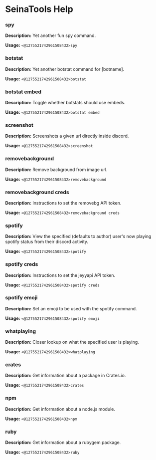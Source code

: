 # SeinaTools Help

### spy

**Description:** Yet another fun spy command.

**Usage:** `<@1275521742961508432>spy`

### botstat

**Description:** Yet another botstat command for [botname].

**Usage:** `<@1275521742961508432>botstat`

### botstat embed

**Description:** Toggle whether botstats should use embeds.

**Usage:** `<@1275521742961508432>botstat embed`

### screenshot

**Description:** Screenshots a given url directly inside discord.

**Usage:** `<@1275521742961508432>screenshot`

### removebackground

**Description:** Remove background from image url.

**Usage:** `<@1275521742961508432>removebackground`

### removebackground creds

**Description:** Instructions to set the removebg API token.

**Usage:** `<@1275521742961508432>removebackground creds`

### spotify

**Description:** View the specified (defaults to author) user's now playing spotify status from their discord activity.

**Usage:** `<@1275521742961508432>spotify`

### spotify creds

**Description:** Instructions to set the jeyyapi API token.

**Usage:** `<@1275521742961508432>spotify creds`

### spotify emoji

**Description:** Set an emoji to be used with the spotify command.

**Usage:** `<@1275521742961508432>spotify emoji`

### whatplaying

**Description:** Closer lookup on what the specified user is playing.

**Usage:** `<@1275521742961508432>whatplaying`

### crates

**Description:** Get information about a package in Crates.io.

**Usage:** `<@1275521742961508432>crates`

### npm

**Description:** Get information about a node.js module.

**Usage:** `<@1275521742961508432>npm`

### ruby

**Description:** Get information about a rubygem package.

**Usage:** `<@1275521742961508432>ruby`

